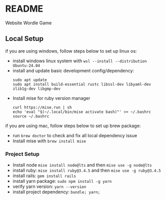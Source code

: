 # README

Website Wordle Game

## Local Setup

if you are using windows, follow steps below to set up linux os:
- install windows linux system with `wsl --install --distribution Ubuntu-24.04`
- install and update basic development config/dependency:
  ```
  sudo apt update
  sudo apt install build-essential rustc libssl-dev libyaml-dev zlib1g-dev libgmp-dev
  ```
- Install mise for ruby version manager
  ```
  curl https://mise.run | sh
  echo 'eval "$(~/.local/bin/mise activate bash)"' >> ~/.bashrc
  source ~/.bashrc
  ```

if you are using mac, follow steps below to set up brew package:
- run `brew doctor` to check and fix all local dependency issue
- Install mise with `brew install mise`

### Project Setup

- Install node `mise install node@lts` and then `mise use -g node@lts`
- install ruby: `mise install ruby@3.4.5` and then `mise use -g ruby@3.4.5`
- install rails: `gem install rails`
- install yarn package: `sudo npm install -g yarn`
- verify yarn version: `yarn --version`
- install project dependency: `bundle; yarn;`